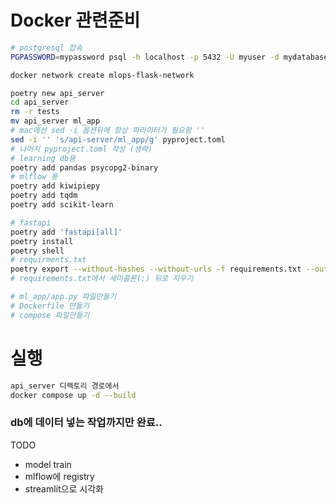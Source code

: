 # Docker 관련준비

```sh
# postgresql 접속
PGPASSWORD=mypassword psql -h localhost -p 5432 -U myuser -d mydatabase
```

```sh
docker network create mlops-flask-network

poetry new api_server
cd api_server
rm -r tests
mv api_server ml_app
# mac에선 sed -i 옵션뒤에 항상 파라미터가 필요함 ''
sed -i '' 's/api-server/ml_app/g' pyproject.toml
# 나머지 pyproject.toml 작성 (생략)
# learning db용
poetry add pandas psycopg2-binary
# mlflow 용
poetry add kiwipiepy
poetry add tqdm
poetry add scikit-learn

# fastapi
poetry add 'fastapi[all]'
poetry install
poetry shell
# requirments.txt
poetry export --without-hashes --without-urls -f requirements.txt --output requirements.txt
# requirements.txt에서 세미콜론(;) 뒤로 지우기

# ml_app/app.py 파일만들기
# Dockerfile 만들기
# compose 파일만들기
```

# 실행

```sh
api_server 디렉토리 경로에서
docker compose up -d --build
```

### db에 데이터 넣는 작업까지만 완료..

TODO

- model train
- mlflow에 registry
- streamlit으로 시각화
